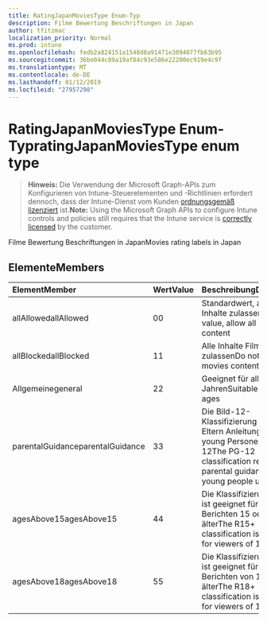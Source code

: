 ```yaml
---
title: RatingJapanMoviesType Enum-Typ
description: Filme Bewertung Beschriftungen in Japan
author: tfitzmac
localization_priority: Normal
ms.prod: intune
ms.openlocfilehash: fedb2a824151a1548d8a91471e3094077fb63b95
ms.sourcegitcommit: 36be044c89a19af84c93e586e22200ec919e4c9f
ms.translationtype: MT
ms.contentlocale: de-DE
ms.lasthandoff: 01/12/2019
ms.locfileid: "27957298"
---
```

# <a name="ratingjapanmoviestype-enum-type"></a><span data-ttu-id="9885a-103">RatingJapanMoviesType Enum-Typ</span><span class="sxs-lookup"><span data-stu-id="9885a-103">ratingJapanMoviesType enum type</span></span>

> <span data-ttu-id="9885a-104">**Hinweis:** Die Verwendung der Microsoft Graph-APIs zum Konfigurieren von Intune-Steuerelementen und -Richtlinien erfordert dennoch, dass der Intune-Dienst vom Kunden [ordnungsgemäß lizenziert](https://go.microsoft.com/fwlink/?linkid=839381) ist.</span><span class="sxs-lookup"><span data-stu-id="9885a-104">**Note:** Using the Microsoft Graph APIs to configure Intune controls and policies still requires that the Intune service is [correctly licensed](https://go.microsoft.com/fwlink/?linkid=839381) by the customer.</span></span>

<span data-ttu-id="9885a-105">Filme Bewertung Beschriftungen in Japan</span><span class="sxs-lookup"><span data-stu-id="9885a-105">Movies rating labels in Japan</span></span>
## <a name="members"></a><span data-ttu-id="9885a-106">Elemente</span><span class="sxs-lookup"><span data-stu-id="9885a-106">Members</span></span>
|<span data-ttu-id="9885a-107">Element</span><span class="sxs-lookup"><span data-stu-id="9885a-107">Member</span></span>|<span data-ttu-id="9885a-108">Wert</span><span class="sxs-lookup"><span data-stu-id="9885a-108">Value</span></span>|<span data-ttu-id="9885a-109">Beschreibung</span><span class="sxs-lookup"><span data-stu-id="9885a-109">Description</span></span>|
|:---|:---|:---|
|<span data-ttu-id="9885a-110">allAllowed</span><span class="sxs-lookup"><span data-stu-id="9885a-110">allAllowed</span></span>|<span data-ttu-id="9885a-111">0</span><span class="sxs-lookup"><span data-stu-id="9885a-111">0</span></span>|<span data-ttu-id="9885a-112">Standardwert, alle Filme Inhalte zulassen</span><span class="sxs-lookup"><span data-stu-id="9885a-112">Default value, allow all movies content</span></span>|
|<span data-ttu-id="9885a-113">allBlocked</span><span class="sxs-lookup"><span data-stu-id="9885a-113">allBlocked</span></span>|<span data-ttu-id="9885a-114">1</span><span class="sxs-lookup"><span data-stu-id="9885a-114">1</span></span>|<span data-ttu-id="9885a-115">Alle Inhalte Filme nicht zulassen</span><span class="sxs-lookup"><span data-stu-id="9885a-115">Do not allow any movies content</span></span>|
|<span data-ttu-id="9885a-116">Allgemeine</span><span class="sxs-lookup"><span data-stu-id="9885a-116">general</span></span>|<span data-ttu-id="9885a-117">2</span><span class="sxs-lookup"><span data-stu-id="9885a-117">2</span></span>|<span data-ttu-id="9885a-118">Geeignet für alle Jahren</span><span class="sxs-lookup"><span data-stu-id="9885a-118">Suitable for all ages</span></span>|
|<span data-ttu-id="9885a-119">parentalGuidance</span><span class="sxs-lookup"><span data-stu-id="9885a-119">parentalGuidance</span></span>|<span data-ttu-id="9885a-120">3</span><span class="sxs-lookup"><span data-stu-id="9885a-120">3</span></span>|<span data-ttu-id="9885a-121">Die Bild-12-Klassifizierung fordert Eltern Anleitungen für young Personen unter 12</span><span class="sxs-lookup"><span data-stu-id="9885a-121">The PG-12 classification requests parental guidance for young people under 12</span></span>|
|<span data-ttu-id="9885a-122">agesAbove15</span><span class="sxs-lookup"><span data-stu-id="9885a-122">agesAbove15</span></span>|<span data-ttu-id="9885a-123">4</span><span class="sxs-lookup"><span data-stu-id="9885a-123">4</span></span>|<span data-ttu-id="9885a-124">Die Klassifizierung R15 + ist geeignet für Leser von Berichten 15 oder älter</span><span class="sxs-lookup"><span data-stu-id="9885a-124">The R15+ classification is suitable for viewers of 15 or older</span></span>|
|<span data-ttu-id="9885a-125">agesAbove18</span><span class="sxs-lookup"><span data-stu-id="9885a-125">agesAbove18</span></span>|<span data-ttu-id="9885a-126">5</span><span class="sxs-lookup"><span data-stu-id="9885a-126">5</span></span>|<span data-ttu-id="9885a-127">Die Klassifizierung R18 + ist geeignet für Leser von Berichten von 18 oder älter</span><span class="sxs-lookup"><span data-stu-id="9885a-127">The R18+ classification is suitable for viewers of 18 or older</span></span>|



